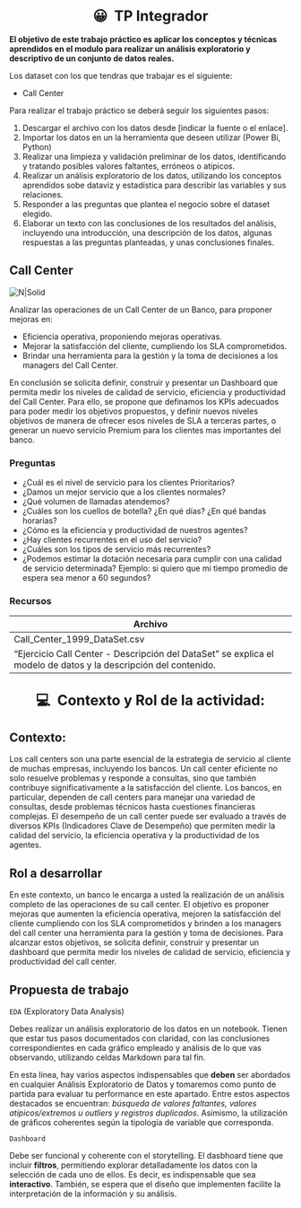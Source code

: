 <h2 align="center"><strong style="font-size: 1.2em;">😀 &nbsp;TP Integrador</strong></h2>

**El objetivo de este trabajo práctico es aplicar los conceptos y técnicas aprendidos en el modulo para realizar un análisis exploratorio y descriptivo de un conjunto de datos reales.**

Los dataset con los que tendras que trabajar es el siguiente:
* Call Center


Para realizar el trabajo práctico se deberá seguir los siguientes pasos:

1. Descargar el archivo con los datos desde [indicar la fuente o el enlace].
2. Importar los datos en un la herramienta que deseen utilizar (Power Bi, Python)
3. Realizar una limpieza y validación preliminar de los datos, identificando y tratando posibles valores faltantes, erróneos o atípicos.
4. Realizar un análisis exploratorio de los datos, utilizando los conceptos aprendidos sobe dataviz y estadística para describir las variables y sus relaciones.
5. Responder a las preguntas que plantea el negocio sobre el dataset elegido.
6. Elaborar un texto con las conclusiones de los resultados del análisis, incluyendo una introducción, una descripción de los datos, algunas respuestas a las preguntas planteadas, y unas conclusiones finales.


## Call Center


![N|Solid](https://encrypted-tbn0.gstatic.com/images?q=tbn:ANd9GcSyWEMAsO2fStc8YIGr9f-co5h7D84aCB_E0A&usqp=CAU)


Analizar las operaciones de un Call Center de un Banco, para proponer mejoras en:
* Eficiencia operativa, proponiendo mejoras operativas.
* Mejorar la satisfacción del cliente, cumpliendo los SLA comprometidos.
* Brindar una herramienta para la gestión y la toma de decisiones a los managers del Call Center.

En conclusión se solicita definir, construir y presentar un Dashboard que permita medir los niveles de calidad de servicio, eficiencia y productividad del Call Center.
Para ello, se propone que definamos los KPIs adecuados para poder medir los objetivos propuestos, y definir nuevos niveles objetivos de manera de ofrecer esos niveles de SLA a terceras partes, o generar un nuevo servicio Premium para los clientes mas importantes del banco.


### Preguntas 
* ¿Cuál es el nivel de servicio para los clientes Prioritarios? 
* ¿Damos un mejor servicio que a los clientes normales?
* ¿Qué volumen de llamadas atendemos? 
* ¿Cuáles son los cuellos de botella? ¿En qué días? ¿En qué bandas horarias?
* ¿Cómo es la eficiencia y productividad de nuestros agentes?
* ¿Hay clientes recurrentes en el uso del servicio?
* ¿Cuáles son los tipos de servicio más recurrentes?
* ¿Podemos estimar la dotación necesaria para cumplir con una calidad de servicio determinada?  Ejemplo: si quiero que mi tiempo promedio de espera sea menor a 60 segundos?

### Recursos

| Archivo
| ------ 
| Call_Center_1999_DataSet.csv
|  “Ejercicio Call Center - Descripción del DataSet” se explica el modelo de datos y la descripción del contenido.




<h2 align="center"><strong style="font-size: 1.2em;">💻 &nbsp;Contexto y Rol de la actividad:</strong></h2>

## Contexto:

Los call centers son una parte esencial de la estrategia de servicio al cliente de muchas empresas, incluyendo los bancos. Un call center eficiente no solo resuelve problemas y responde a consultas, sino que también contribuye significativamente a la satisfacción del cliente. Los bancos, en particular, dependen de call centers para manejar una variedad de consultas, desde problemas técnicos hasta cuestiones financieras complejas. El desempeño de un call center puede ser evaluado a través de diversos KPIs (Indicadores Clave de Desempeño) que permiten medir la calidad del servicio, la eficiencia operativa y la productividad de los agentes.

## Rol a desarrollar

En este contexto, un banco le encarga a usted la realización de un análisis completo de las operaciones de su call center. El objetivo es proponer mejoras que aumenten la eficiencia operativa, mejoren la satisfacción del cliente cumpliendo con los SLA comprometidos y brinden a los managers del call center una herramienta para la gestión y toma de decisiones. Para alcanzar estos objetivos, se solicita definir, construir y presentar un dashboard que permita medir los niveles de calidad de servicio, eficiencia y productividad del call center.


## **Propuesta de trabajo** 

`EDA` (Exploratory Data Analysis)

Debes realizar un análisis exploratorio de los datos en un notebook. Tienen que estar tus pasos documentados con claridad, con las conclusiones correspondientes en cada gráfico empleado y análisis de lo que vas observando, utilizando celdas Markdown para tal fin. 

En esta línea, hay varios aspectos indispensables que **deben** ser abordados en cualquier Análisis Exploratorio de Datos y tomaremos como punto de partida para evaluar tu performance en este apartado. Entre estos aspectos destacados se encuentran: *búsqueda de valores faltantes, valores atípicos/extremos u outliers y registros duplicados*. Asimismo, la utilización de gráficos coherentes según la tipología de variable que corresponda.


`Dashboard`

Debe ser funcional y coherente con el storytelling. El dasbhoard tiene que incluir **filtros**, permitiendo explorar detalladamente los datos con la selección de cada uno de ellos. Es decir, es indispensable que sea **interactivo**. También, se espera que el diseño que implementen facilite la interpretación de la información y su análisis. 